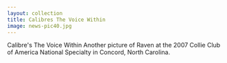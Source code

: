 ```yaml
---
layout: collection
title: Calibres The Voice Within
image: news-pic40.jpg
---
```

Calibre's The Voice Within
 Another picture of Raven at the 2007 Collie Club of America National Specialty in Concord, North Carolina.
